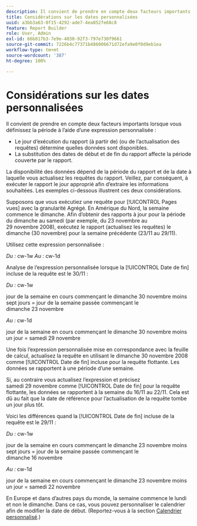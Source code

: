 ```yaml
---
description: Il convient de prendre en compte deux facteurs importants lorsque vous définissez la période à l’aide d’une Expression personnalisée
title: Considérations sur les dates personnalisées
uuid: a3bb3a63-0f15-4292-ade7-4ea852fe68c8
feature: Report Builder
role: User, Admin
exl-id: 66b817b3-7e9e-4030-92f3-797e730f9661
source-git-commit: 7226b4c77371b486006671d72efa9e0f0d9eb1ea
workflow-type: tm+mt
source-wordcount: '387'
ht-degree: 100%

---
```


# Considérations sur les dates personnalisées

Il convient de prendre en compte deux facteurs importants lorsque vous définissez la période à l’aide d’une expression personnalisée :

* Le jour d’exécution du rapport (à partir de) (ou de l’actualisation des requêtes) détermine quelles données sont disponibles.
* La substitution des dates de début et de fin du rapport affecte la période couverte par le rapport.

La disponibilité des données dépend de la période du rapport et de la date à laquelle vous actualisez les requêtes du rapport. Veillez, par conséquent, à exécuter le rapport le jour approprié afin d’extraire les informations souhaitées. Les exemples ci-dessous illustrent ces deux considérations.

Supposons que vous exécutiez une requête pour [!UICONTROL Pages vues] avec la granularité Agrégé. En Amérique du Nord, la semaine commence le dimanche. Afin d’obtenir des rapports à jour pour la période du dimanche au samedi (par exemple, du 23 novembre au 29 novembre 2008), exécutez le rapport (actualisez les requêtes) le dimanche (30 novembre) pour la semaine précédente (23/11 au 29/11).

Utilisez cette expression personnalisée :

*Du :* cw-1w *Au :* cw-1d

Analyse de l’expression personnalisée lorsque la [!UICONTROL Date de fin] incluse de la requête est le 30/11 :

*Du :* cw-1w

jour de la semaine en cours commençant le dimanche 30 novembre moins sept jours = jour de la semaine passée commençant le dimanche 23 novembre

*Au :* cw-1d

jour de la semaine en cours commençant le dimanche 30 novembre moins un jour = samedi 29 novembre

Une fois l’expression personnalisée mise en correspondance avec la feuille de calcul, actualisez la requête en utilisant le dimanche 30 novembre 2008 comme [!UICONTROL Date de fin] incluse pour la requête flottante. Les données se rapportent à une période d’une semaine.

Si, au contraire vous actualisez l’expression et précisez samedi 29 novembre comme [!UICONTROL Date de fin] pour la requête flottante, les données se rapportent à la semaine du 16/11 au 22/11. Cela est dû au fait que la date de référence pour l’actualisation de la requête tombe un jour plus tôt.

Voici les différences quand la [!UICONTROL Date de fin] incluse de la requête est le 29/11 :

*Du :* cw-1w

jour de la semaine en cours commençant le dimanche 23 novembre moins sept jours = jour de la semaine passée commençant le dimanche 16 novembre

*Au :* cw-1d

jour de la semaine en cours commençant le dimanche 23 novembre moins un jour = samedi 22 novembre

En Europe et dans d’autres pays du monde, la semaine commence le lundi et non le dimanche. Dans ce cas, vous pouvez personnaliser le calendrier afin de modifier la date de début. (Reportez-vous à la section [Calendrier personnalisé](/help/analyze/report-builder/data-requests/configuring-report-dates/custom-calendar.md).)

